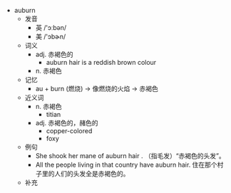 - auburn
  - 发音
    - 英 /'ɔːbən/
    - 美 /'ɔbɚn/
  - 词义
    - adj. 赤褐色的
      - auburn hair is a reddish brown colour
    - n. 赤褐色
  - 记忆
    - au + burn (燃烧) → 像燃烧的火焰 → 赤褐色
  - 近义词
    - n. 赤褐色
      - titian
    - adj. 赤褐色的，赭色的
      - copper-colored
      - foxy
  - 例句
    - She shook her mane of auburn hair . （指毛发）“赤褐色的头发”。
    - All the people living in that country have auburn hair. 住在那个村子里的人们的头发全是赤褐色的。
  - 补充